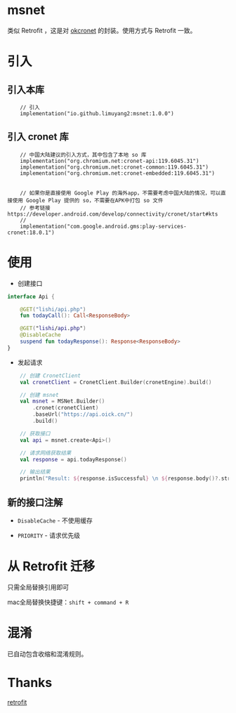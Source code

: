 # msnet
类似 Retrofit ，这是对 [okcronet](https://github.com/limuyang2/okcronet) 的封装。使用方式与 Retrofit 一致。

# 引入
## 引入本库
```
    // 引入
    implementation("io.github.limuyang2:msnet:1.0.0")
```

## 引入 cronet 库
```
    // 中国大陆建议的引入方式，其中包含了本地 so 库
    implementation("org.chromium.net:cronet-api:119.6045.31")
    implementation("org.chromium.net:cronet-common:119.6045.31")
    implementation("org.chromium.net:cronet-embedded:119.6045.31")

    
    // 如果你是直接使用 Google Play 的海外app，不需要考虑中国大陆的情况，可以直接使用 Google Play 提供的 so，不需要在APK中打包 so 文件
    // 参考链接 https://developer.android.com/develop/connectivity/cronet/start#kts
    //
    implementation("com.google.android.gms:play-services-cronet:18.0.1")
```

# 使用
* 创建接口
```kotlin
interface Api {

    @GET("lishi/api.php")
    fun todayCall(): Call<ResponseBody>

    @GET("lishi/api.php")
    @DisableCache
    suspend fun todayResponse(): Response<ResponseBody>
}
```

* 发起请求
```kotlin
    // 创建 CronetClient
    val cronetClient = CronetClient.Builder(cronetEngine).build()

    // 创建 msnet
    val msnet = MSNet.Builder()
        .cronet(cronetClient)
        .baseUrl("https://api.oick.cn/")
        .build()

    // 获取接口
    val api = msnet.create<Api>()

    // 请求网络获取结果
    val response = api.todayResponse()

    // 输出结果
    println("Result: ${response.isSuccessful} \n ${response.body()?.string()}")
```

## 新的接口注解
* `DisableCache` - 不使用缓存

* `PRIORITY` - 请求优先级

# 从 Retrofit 迁移
只需全局替换引用即可

mac全局替换快捷键：`shift + command + R`

# 混淆
已自动包含收缩和混淆规则。

# Thanks
[retrofit](https://github.com/square/retrofit)
